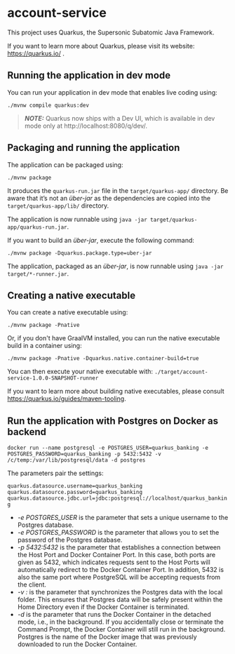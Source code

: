 # account-service

This project uses Quarkus, the Supersonic Subatomic Java Framework.

If you want to learn more about Quarkus, please visit its website: https://quarkus.io/ .

## Running the application in dev mode

You can run your application in dev mode that enables live coding using:
```shell script
./mvnw compile quarkus:dev
```

> **_NOTE:_**  Quarkus now ships with a Dev UI, which is available in dev mode only at http://localhost:8080/q/dev/.

## Packaging and running the application

The application can be packaged using:
```shell script
./mvnw package
```
It produces the `quarkus-run.jar` file in the `target/quarkus-app/` directory.
Be aware that it’s not an _über-jar_ as the dependencies are copied into the `target/quarkus-app/lib/` directory.

The application is now runnable using `java -jar target/quarkus-app/quarkus-run.jar`.

If you want to build an _über-jar_, execute the following command:
```shell script
./mvnw package -Dquarkus.package.type=uber-jar
```

The application, packaged as an _über-jar_, is now runnable using `java -jar target/*-runner.jar`.

## Creating a native executable

You can create a native executable using: 
```shell script
./mvnw package -Pnative
```

Or, if you don't have GraalVM installed, you can run the native executable build in a container using: 
```shell script
./mvnw package -Pnative -Dquarkus.native.container-build=true
```

You can then execute your native executable with: `./target/account-service-1.0.0-SNAPSHOT-runner`

If you want to learn more about building native executables, please consult https://quarkus.io/guides/maven-tooling.

## Run the application with Postgres on Docker as backend


``docker run --name postgresql -e POSTGRES_USER=quarkus_banking -e POSTGRES_PASSWORD=quarkus_banking -p 5432:5432 -v /c/temp:/var/lib/postgresql/data -d postgres``

The parameters pair the settings:

``
quarkus.datasource.username=quarkus_banking
quarkus.datasource.password=quarkus_banking
quarkus.datasource.jdbc.url=jdbc:postgresql://localhost/quarkus_banking
``

* _-e POSTGRES_USER_ is the parameter that sets a unique username to the Postgres database.
* _-e POSTGRES_PASSWORD_ is the parameter that allows you to set the password of the Postgres database.
* _-p 5432:5432_ is the parameter that establishes a connection between the Host Port and Docker Container Port. In this case, both ports are given as 5432, which indicates requests sent to the Host Ports will automatically redirect to the Docker Container Port. In addition, 5432 is also the same port where PostgreSQL will be accepting requests from the client.
* _-v <local>:<container>_ is the parameter that synchronizes the Postgres data with the local folder. This ensures that Postgres data will be safely present within the Home Directory even if the Docker Container is terminated.
* _-d_ is the parameter that runs the Docker Container in the detached mode, i.e., in the background. If you accidentally close or terminate the Command Prompt, the Docker Container will still run in the background.
Postgres is the name of the Docker image that was previously downloaded to run the Docker Container.

